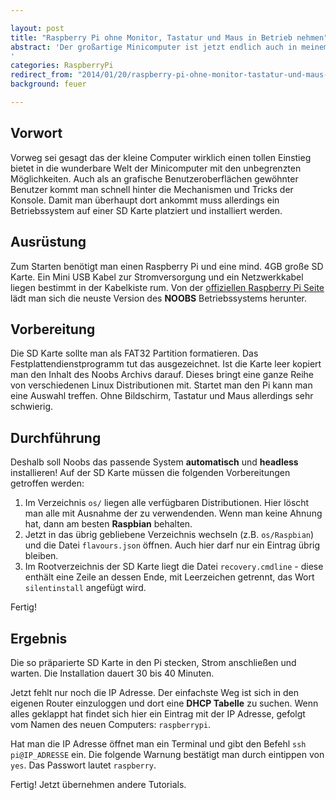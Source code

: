 ```yaml
---

layout: post
title: "Raspberry Pi ohne Monitor, Tastatur und Maus in Betrieb nehmen"
abstract: 'Der großartige Minicomputer ist jetzt endlich auch in meinem Arbeitszimmer angekommen. Zwischen iMac und MacBookPro stellte sich aber schnell die Frage: wie installiere ich das Teil ohne einen HDMI fähigen Monitor oder USB Tastatur. Zum Glück ist die Lösung kostenlos und ganz einfach!
'
categories: RaspberryPi
redirect_from: "2014/01/20/raspberry-pi-ohne-monitor-tastatur-und-maus-in-betrieb-nehmen/"
background: feuer

---
```




## Vorwort

Vorweg sei gesagt das der kleine Computer wirklich einen tollen Einstieg bietet in die wunderbare Welt der Minicomputer mit den unbegrenzten Möglichkeiten. Auch als an grafische Benutzeroberflächen gewöhnter Benutzer kommt man schnell hinter die Mechanismen und Tricks der Konsole. Damit man überhaupt dort ankommt muss allerdings ein Betriebssystem auf einer SD Karte platziert und installiert werden.


## Ausrüstung

Zum Starten benötigt man einen Raspberry Pi und eine mind. 4GB große SD Karte. Ein Mini USB Kabel zur Stromversorgung und ein Netzwerkkabel liegen bestimmt in der Kabelkiste rum. Von der [offiziellen Raspberry Pi Seite](http://www.raspberrypi.org/downloads) lädt man sich die neuste Version des **NOOBS** Betriebssystems herunter.


## Vorbereitung

Die SD Karte sollte man als FAT32 Partition formatieren. Das Festplattendienstprogramm tut das ausgezeichnet. Ist die Karte leer kopiert man den Inhalt des Noobs Archivs darauf. Dieses bringt eine ganze Reihe von verschiedenen Linux Distributionen mit. Startet man den Pi kann man eine Auswahl treffen. Ohne Bildschirm, Tastatur und Maus allerdings sehr schwierig.


## Durchführung

Deshalb soll Noobs das passende System **automatisch** und **headless** installieren! Auf der SD Karte müssen die folgenden Vorbereitungen getroffen werden:

1. Im Verzeichnis `os/` liegen alle verfügbaren Distributionen. Hier löscht man alle mit Ausnahme der zu verwendenden. Wenn man keine Ahnung hat, dann am besten **Raspbian** behalten.
2. Jetzt in das übrig gebliebene Verzeichnis wechseln (z.B. `os/Raspbian`) und die Datei `flavours.json` öffnen. Auch hier darf nur ein Eintrag übrig bleiben.
3. Im Rootverzeichnis der SD Karte liegt die Datei `recovery.cmdline` - diese enthält eine Zeile an dessen Ende, mit Leerzeichen getrennt, das Wort `silentinstall` angefügt wird.

Fertig!


## Ergebnis

Die so präparierte SD Karte in den Pi stecken, Strom anschließen und warten. Die Installation dauert 30 bis 40 Minuten. 

Jetzt fehlt nur noch die IP Adresse. Der einfachste Weg ist sich in den eigenen Router einzuloggen und dort eine **DHCP Tabelle** zu suchen. Wenn alles geklappt hat findet sich hier ein Eintrag mit der IP Adresse, gefolgt vom Namen des neuen Computers: `raspberrypi`.

Hat man die IP Adresse öffnet man ein Terminal und gibt den Befehl `ssh pi@IP_ADRESSE` ein. Die folgende Warnung bestätigt man durch eintippen von `yes`. Das Passwort lautet `raspberry`. 

Fertig! Jetzt übernehmen andere Tutorials.